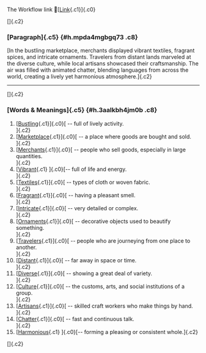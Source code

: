 The Workflow link
👏[[Link](https://www.google.com/url?q=http://www.google.com&sa=D&source=editors&ust=1757245571447753&usg=AOvVaw3vlQa-fNpFdqosrzs3LkhT){.c1}]{.c0}

[]{.c2}

### [Paragraph]{.c5} {#h.mpda4mgbgq73 .c8}

[In the bustling marketplace, merchants displayed vibrant textiles,
fragrant spices, and intricate ornaments. Travelers from distant lands
marveled at the diverse culture, while local artisans showcased their
craftsmanship. The air was filled with animated chatter, blending
languages from across the world, creating a lively yet harmonious
atmosphere.]{.c2}

------------------------------------------------------------------------

[]{.c2}

### [Words & Meanings]{.c5} {#h.3aalkbh4jm0b .c8}

1.  [[Bustling](https://www.google.com/url?q=http://www.google.com&sa=D&source=editors&ust=1757245571448556&usg=AOvVaw2V7AKOAhqvDyCDbT8tt991){.c1}]{.c0}[ --
    full of lively activity.\
    ]{.c2}
2.  [[Marketplace](https://www.google.com/url?q=http://www.google.com&sa=D&source=editors&ust=1757245571448686&usg=AOvVaw0aiY3DZjur4IJSABn5UoR6){.c1}]{.c0}[ --
    a place where goods are bought and sold.\
    ]{.c2}
3.  [[Merchants](https://www.google.com/url?q=http://www.google.com&sa=D&source=editors&ust=1757245571448796&usg=AOvVaw3bdQhSzTrCkyMwGQd-v8Br){.c1}]{.c0}[ --
    people who sell goods, especially in large quantities.\
    ]{.c2}
4.  [[Vibrant](https://www.google.com/url?q=http://www.google.com&sa=D&source=editors&ust=1757245571448975&usg=AOvVaw3jTX6uy_Hd83AsB99WE3HA){.c1}
    ]{.c0}[-- full of life and energy.\
    ]{.c2}
5.  [[Textiles](https://www.google.com/url?q=http://www.google.com&sa=D&source=editors&ust=1757245571449075&usg=AOvVaw2TYz13c_umuHvTG31Bf5oc){.c1}]{.c0}[ --
    types of cloth or woven fabric.\
    ]{.c2}
6.  [[Fragrant](https://www.google.com/url?q=http://www.google.com&sa=D&source=editors&ust=1757245571449181&usg=AOvVaw0oU1tv541yu-x9jXJfi-ay){.c1}]{.c0}[ --
    having a pleasant smell.\
    ]{.c2}
7.  [[Intricate](https://www.google.com/url?q=http://www.google.com&sa=D&source=editors&ust=1757245571449303&usg=AOvVaw3jt60iZWna2rM73oFbM76n){.c1}]{.c0}[ --
    very detailed or complex.\
    ]{.c2}
8.  [[Ornaments](https://www.google.com/url?q=http://www.google.com&sa=D&source=editors&ust=1757245571449396&usg=AOvVaw17C0dwhwpcaqozoaQL5rzO){.c1}]{.c0}[ --
    decorative objects used to beautify something.\
    ]{.c2}
9.  [[Travelers](https://www.google.com/url?q=http://www.google.com&sa=D&source=editors&ust=1757245571449524&usg=AOvVaw06pl8sj0w8-bYgIdUEAFB8){.c1}]{.c0}[ --
    people who are journeying from one place to another.\
    ]{.c2}
10. [[Distant](https://www.google.com/url?q=http://www.google.com&sa=D&source=editors&ust=1757245571449637&usg=AOvVaw3a82qfa-hLF5cgmkHm8WUZ){.c1}]{.c0}[ --
    far away in space or time.\
    ]{.c2}
11. [[Diverse](https://www.google.com/url?q=http://www.google.com&sa=D&source=editors&ust=1757245571449738&usg=AOvVaw29FhZipfq-6a-_-Qk-Dzbg){.c1}]{.c0}[ --
    showing a great deal of variety.\
    ]{.c2}
12. [[Culture](https://www.google.com/url?q=http://www.google.com&sa=D&source=editors&ust=1757245571449833&usg=AOvVaw37v0nXOm9Fqt1vPcXg7bP8){.c1}]{.c0}[ --
    the customs, arts, and social institutions of a group.\
    ]{.c2}
13. [[Artisans](https://www.google.com/url?q=http://www.google.com&sa=D&source=editors&ust=1757245571449945&usg=AOvVaw0SVvPuT5aNNEXrdaFmTWpI){.c1}]{.c0}[ --
    skilled craft workers who make things by hand.\
    ]{.c2}
14. [[Chatter](https://www.google.com/url?q=http://www.google.com&sa=D&source=editors&ust=1757245571450049&usg=AOvVaw22sN6DYEe4ubrtVpEvHXg4){.c1}]{.c0}[ --
    fast and continuous talk.\
    ]{.c2}
15. [[Harmonious](https://www.google.com/url?q=http://www.google.com&sa=D&source=editors&ust=1757245571450140&usg=AOvVaw2HHbeDXX5CCKX3sNeTLoKO){.c1}
    ]{.c0}[-- forming a pleasing or consistent whole.]{.c2}

[]{.c2}
